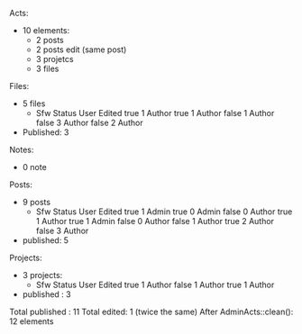 Acts:
  - 10 elements:
    - 2 posts
    - 2 posts edit (same post)
    - 3 projetcs
    - 3 files

Files:
  - 5 files
    - Sfw   Status User    Edited
      true  1      Author
      true  1      Author
      false 1      Author
      false 3      Author
      false 2      Author
  - Published: 3

Notes:
  - 0 note

Posts:
  - 9 posts
    - Sfw   Status User    Edited
      true  1      Admin
      true  0      Admin
      false 0      Author
      true  1      Author
      true  1      Admin
      false 0      Author
      false 1      Author
      true  2      Author
      false 3      Author
  - published: 5

Projects:
  - 3 projects:
    - Sfw   Status User    Edited
      true  1      Author
      false 1      Author
      true  1      Author
  - published : 3

Total published : 11
Total edited: 1 (twice the same)
After AdminActs::clean(): 12 elements
